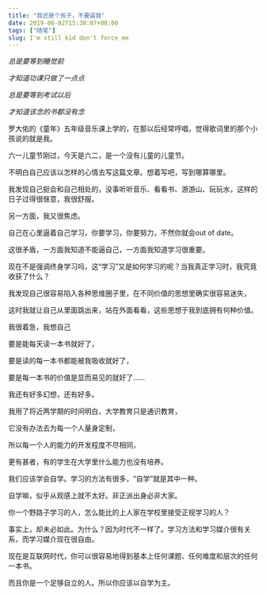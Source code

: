 ```yaml
---
title: "我还是个孩子，不要逼我"
date: 2019-06-02T15:38:07+08:00
tags: ["随笔"]
slug: I'm still kid don't force me
---
```


*总是要等到睡觉前*

*才知道功课只做了一点点*

*总是要等到考试以后*

*才知道该念的书都没有念*

罗大佑的《童年》五年级音乐课上学的，在那以后经常哼唱，觉得歌词里的那个小孩说的就是我。

六一儿童节刚过，今天是六二，是一个没有儿童的儿童节。

不明白自己应该以怎样的心情去写这篇文章。想着写吧，写到哪算哪里。

我发现自己挺会和自己相处的，没事听听音乐、看看书、游游山、玩玩水，这样的日子过得很惬意，我很舒服。

另一方面，我又很焦虑。

自己在心里逼着自己学习，你要学习，你要努力，不然你就会out of  date。

这很矛盾，一方面我知道不能逼自己，一方面我知道学习很重要。

现在不是强调终身学习吗，这“学习”又是如何学习的呢？当我真正学习时，我究竟收获了什么？

我发现自己很容易陷入各种思维圈子里，在不同价值的思想里确实很容易迷失，

这时我就让自己从里面跳出来，站在外面看看，这些思想于我到底拥有何种价值。

我很着急，我想自己

要是能每天读一本书就好了，

要是读的每一本书都能被我吸收就好了，

要是每一本书的价值是显而易见的就好了……

我还有好多幻想，还有好多。

我用了将近两学期的时间明白，大学教育只是通识教育，

它没有办法去为每一个人量身定制，

所以每一个人的能力的开发程度不尽相同，

更有甚者，有的学生在大学里什么能力也没有培养。

我们应该学会自学。学习的方法有很多，“自学”就是其中一种。

自学嘛，似乎从观感上就不太好。非正派出身必非大家。

你一个野路子学习的人，怎么能比的上人家在学校里接受正规学习的人？

事实上，却未必如此。为什么？因为时代不一样了。学习方法和学习媒介很有关系，而学习媒介现在很自由。

现在是互联网时代，你可以很容易地得到基本上任何课题、任何难度和层次的任何一本书。

而且你是一个足够自立的人。所以你应该以自学为主。

